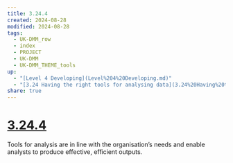 ```yaml
---
title: 3.24.4
created: 2024-08-28
modified: 2024-08-28
tags:
  - UK-DMM_row
  - index
  - PROJECT
  - UK-DMM
  - UK-DMM_THEME_tools
up:
  - "[Level 4 Developing](Level%204%20Developing.md)"
  - "[3.24 Having the right tools for analysing data](3.24%20Having%20the%20right%20tools%20for%20analysing%20data.md)"
share: true
---
```

# [3.24.4](3.24.4.md)

Tools for analysis are in line with the organisation’s needs and enable analysts to produce effective, efficient outputs.
